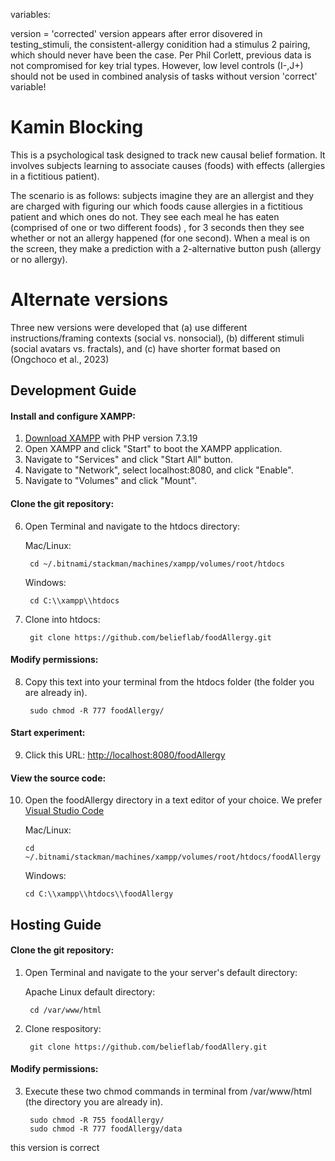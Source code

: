 variables:

version = 'corrected' version appears after error disovered in testing_stimuli, the consistent-allergy conidition had a stimulus 2 pairing, which should never have been the case. Per Phil Corlett, previous data is not compromised for key trial types. However, low level controls (I-,J+) should not be used in combined analysis of tasks without version 'correct' variable!

# Kamin Blocking
This is a psychological task designed to track new causal belief formation. It involves subjects learning to associate causes (foods) with effects (allergies in a fictitious patient).

The scenario is as follows: subjects imagine they are an allergist and they are charged with figuring our which foods cause allergies in a fictitious patient and which ones do not. They see each meal he has eaten (comprised of one or two different foods) , for 3 seconds then they see whether or not an allergy happened (for one second). When a meal is on the screen, they make a prediction with a 2-alternative button push (allergy or no allergy).

# Alternate versions
Three new versions were developed that (a) use different instructions/framing contexts (social vs. nonsocial), (b) different stimuli (social avatars vs. fractals), and (c) have shorter format based on (Ongchoco et al., 2023)



## Development Guide

#### Install and configure XAMPP:
1. [Download XAMPP](https://www.apachefriends.org/download.html) with PHP version 7.3.19
2. Open XAMPP and click "Start" to boot the XAMPP application.
3. Navigate to "Services" and click "Start All" button.
4. Navigate to "Network", select localhost:8080, and click "Enable".
5. Navigate to "Volumes" and click "Mount".

#### Clone the git repository:
6. Open Terminal and navigate to the htdocs directory:

    Mac/Linux:

        cd ~/.bitnami/stackman/machines/xampp/volumes/root/htdocs
    Windows:

        cd C:\\xampp\\htdocs

7. Clone into htdocs:

        git clone https://github.com/belieflab/foodAllergy.git

#### Modify permissions:
8. Copy this text into your terminal from the htdocs folder (the folder you are already in).

        sudo chmod -R 777 foodAllergy/
        
#### Start experiment:     
9. Click this URL: [http://localhost:8080/foodAllergy](http://localhost:8080/foodAllergy)
      
#### View the source code:  
10. Open the foodAllergy directory in a text editor of your choice. We prefer [Visual Studio Code](https://code.visualstudio.com/)

    Mac/Linux:

        cd ~/.bitnami/stackman/machines/xampp/volumes/root/htdocs/foodAllergy

    Windows:

        cd C:\\xampp\\htdocs\\foodAllergy

## Hosting Guide  

#### Clone the git repository:
1. Open Terminal and navigate to the your server's default directory:

    Apache Linux default directory:

        cd /var/www/html

2. Clone respository:

        git clone https://github.com/belieflab/foodAllery.git

#### Modify permissions:
3. Execute these two chmod commands in terminal from  /var/www/html (the directory you are already in).

        sudo chmod -R 755 foodAllergy/
        sudo chmod -R 777 foodAllergy/data
        
this version is correct        

